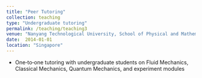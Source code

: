 ```yaml
---
title: "Peer Tutoring"
collection: teaching
type: "Undergraduate tutoring"
permalink: /teaching/teaching3
venue: "Nanyang Technological University, School of Physical and Mathematical Sciences"
date:  2014-01-01
location: "Singapore"
---
```


- One‑to‑one tutoring with undergraduate students on Fluid Mechanics, Classical Mechanics, Quantum Mechanics, and
experiment modules
